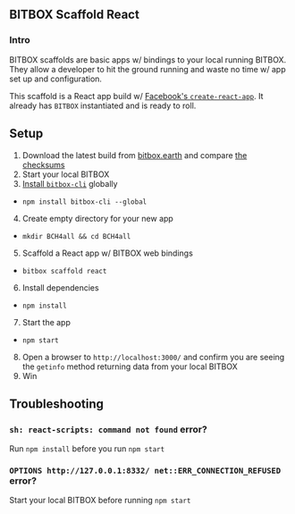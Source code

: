 ## BITBOX Scaffold React

### Intro

BITBOX scaffolds are basic apps w/ bindings to your local running BITBOX. They allow a developer to hit the ground running and waste no time w/ app set up and configuration.

This scaffold is a React app build w/ [Facebook's `create-react-app`](https://github.com/facebook/create-react-app). It already has `BITBOX` instantiated and is ready to roll.

## Setup

1. Download the latest build from [bitbox.earth](https://www.bitbox.earth/) and compare [the checksums](https://github.com/bigearth/keys-n-hashes)
2. Start your local BITBOX
3. [Install `bitbox-cli`](https://www.npmjs.com/package/bitbox-cli) globally
  * `npm install bitbox-cli --global`
4. Create empty directory for your new app
  * `mkdir BCH4all && cd BCH4all`
5. Scaffold a React app w/ BITBOX web bindings
  * `bitbox scaffold react`
6. Install dependencies
  * `npm install`
7. Start the app
  * `npm start`
8. Open a browser to `http://localhost:3000/` and confirm you are seeing the `getinfo` method returning data from your local BITBOX
9. Win

## Troubleshooting

### `sh: react-scripts: command not found` error?

Run `npm install` before you run `npm start`

### `OPTIONS http://127.0.0.1:8332/ net::ERR_CONNECTION_REFUSED` error?

Start your local BITBOX before running `npm start`
